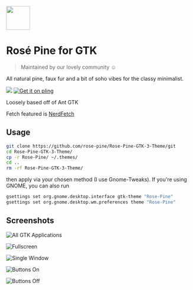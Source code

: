 <img src="https://github.com/rose-pine/rose-pine-theme/blob/master/assets/icon.png" width="64" />

# Rosé Pine for GTK

> Maintained by our lovely community ☺️

All natural pine, faux fur and a bit of soho vibes for the classy minimalist.

[![](https://img.shields.io/badge/Rosé%20Pine%20Theme-191724)](https://github.com/rose-pine/rose-pine-theme)
[![Get it on pling](https://img.shields.io/badge/Get%20it%20on-Pling!-%23f9711b)](https://www.pling.com/p/1419252)

Loosely based off of Ant GTK

Fetch featured is [NerdFetch](https://github.com/ThatOneCalculator/NerdFetch)

## Usage

```sh
git clone https://github.com/rose-pine/Rose-Pine-GTK-3-Theme/git
cd Rose-Pine-GTK-3-Theme/
cp -r Rose-Pine/ ~/.themes/
cd ..
rm -rf Rose-Pine-GTK-3-Theme/

```

then apply via your chosen method (I use Gnome-Tweaks). If you're using GNOME, you can also run

```sh
gsettings set org.gnome.desktop.interface gtk-theme "Rose-Pine"
gsettings set org.gnome.desktop.wm.preferences theme "Rose-Pine"

```

## Screenshots

![All GTK Applications](https://cdn.discordapp.com/attachments/671117418189422594/751990416169107506/Rose-Screenshot_000.png)

![Fullscreen](https://cdn.discordapp.com/attachments/635625917623828520/750116874980818964/unknown.png)

![Single Window](https://camo.githubusercontent.com/34fc850da9909e0e684090da38b7d1c5ee07968a/68747470733a2f2f692e696d6775722e636f6d2f746c5a743158382e706e67)

![Buttons On](https://i.imgur.com/liNeNpf.png)

![Buttons Off](https://i.imgur.com/xYurQaL.png)
